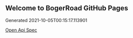 ## Welcome to BogerRoad GitHub Pages

Generated 2021-10-05T00:15:17.113901

[Open Api Spec](./openapi.yaml)
